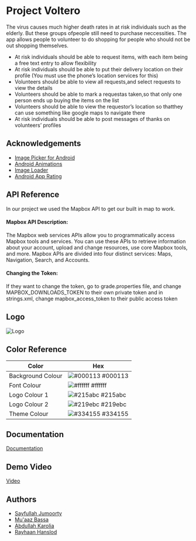 
# Project Voltero

The virus causes much higher death rates in at risk individuals such as the elderly. But these groups
ofpeople still need to purchase neccessities. The app allows people to volunteer to do shopping for
people who should not be out shopping themselves.
- At risk individuals should be able to request items, with each item being a free text entry to allow flexibility
- At risk individuals should be able to put their delivery location on their profile (You must use the phone’s location services for this)
- Volunteers should be able to view all requests,and select requests to view the details
- Volunteers should be able to mark a requestas taken,so that only one person ends up buying the items on the list
- Volunteers should be able to view the requestor’s location so thatthey can use something like google maps to navigate there
- At risk individuals should be able to post messages of thanks on volunteers’ profiles



## Acknowledgements

 - [Image Picker for Android](https://github.com/Dhaval2404/ImagePicker)
 - [Android Animations](https://github.com/gayanvoice/android-animations)
 - [Image Loader](https://github.com/KaustubhPatange/ImageLoaderView)
 - [Android App Rating](https://github.com/hosseiniSeyRo/android-app-rating)


## API Reference
In our project we used the Mapbox API to get our 
built in map to work.

#### Mapbox API Description:
The Mapbox web services APIs allow you to programmatically 
access Mapbox tools and services. You can use these APIs 
to retrieve information about your account, upload and 
change resources, use core Mapbox tools, and more. Mapbox APIs 
are divided into four distinct services: Maps, Navigation, Search, 
and Accounts.

#### Changing the Token:
If they want to change the token, go to grade.properties 
file, and change 
MAPBOX_DOWNLOADS_TOKEN to their own private token
and in strings.xml, change mapbox_access_token to their public 
access token



## Logo
![Logo](https://imgur.com/KN3q7YD.png)
## Color Reference

| Color             | Hex                                                                |
| ----------------- | ------------------------------------------------------------------ |
| Background Colour | ![#000113](https://via.placeholder.com/10/000113?text=+) #000113   |
| Font Colour       | ![#ffffff](https://via.placeholder.com/10/ffffff?text=+) #ffffff   |
| Logo Colour 1     | ![#215abc](https://via.placeholder.com/10/215abc?text=+) #215abc   |
| Logo Colour 2     | ![#219ebc](https://via.placeholder.com/10/219ebc?text=+) #219ebc   |
| Theme Colour      | ![#334155](https://via.placeholder.com/10/334155?text=+) #334155   |


## Documentation

[Documentation](https://linktodocumentation)


## Demo Video

[Video](https://linktodocumentation)
## Authors

- [Sayfullah Jumoorty](https://github.com/SuperSayf)
- [Mu'aaz Bassa](https://github.com/muaazbassa)
- [Abdullah Karolia](https://github.com/akarolia47)
- [Rayhaan Hanslod](https://github.com/rayrsys)

